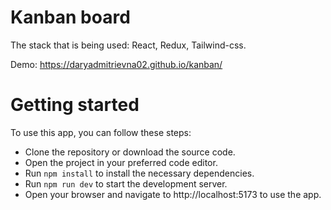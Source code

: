 # Kanban board

The stack that is being used: React, Redux, Tailwind-css.

Demo: https://daryadmitrievna02.github.io/kanban/

# Getting started

To use this app, you can follow these steps:

- Clone the repository or download the source code.
- Open the project in your preferred code editor.
- Run `npm install` to install the necessary dependencies.
- Run `npm run dev` to start the development server.
- Open your browser and navigate to http://localhost:5173 to use the app.
